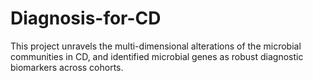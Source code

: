 # Diagnosis-for-CD
This project unravels the multi-dimensional alterations of the microbial communities in CD, and identified microbial genes as robust diagnostic biomarkers across cohorts.

